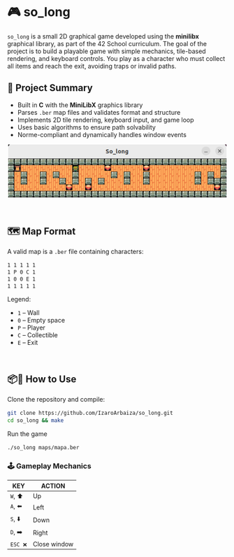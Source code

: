 # 🎮 so_long

`so_long` is a small 2D graphical game developed using the **minilibx** graphical library, as part of the 42 School curriculum. The goal of the project is to build a playable game with simple mechanics, tile-based rendering, and keyboard controls.
You play as a character who must collect all items and reach the exit, avoiding traps or invalid paths.

## 🧠 Project Summary
- Built in **C** with the **MiniLibX** graphics library  
- Parses `.ber` map files and validates format and structure  
- Implements 2D tile rendering, keyboard input, and game loop  
- Uses basic algorithms to ensure path solvability  
- Norme-compliant and dynamically handles window events  

<p align="center">
  <img src="textures/imagen_2025-06-21_174157248.png" width="500"/>
</p>
<br>

## 🗺️ Map Format
A valid map is a `.ber` file containing characters:
```
1 1 1 1 1
1 P 0 C 1
1 0 0 E 1
1 1 1 1 1
```
Legend:
- `1` – Wall  
- `0` – Empty space  
- `P` – Player  
- `C` – Collectible  
- `E` – Exit  

<br>

## 📦🚀 How to Use
Clone the repository and compile:
```bash
git clone https://github.com/IzaroArbaiza/so_long.git
cd so_long && make
```

Run the game
```bash
./so_long maps/mapa.ber
```

### 🕹 Gameplay Mechanics
|KEY|ACTION|
|---|---|
|`W`, ⬆️|Up|
|`A`, ⬅️|Left|
|`S`, ⬇️|Down|
|`D`, ➡️|Right|
|`ESC ❌`|Close window| 
